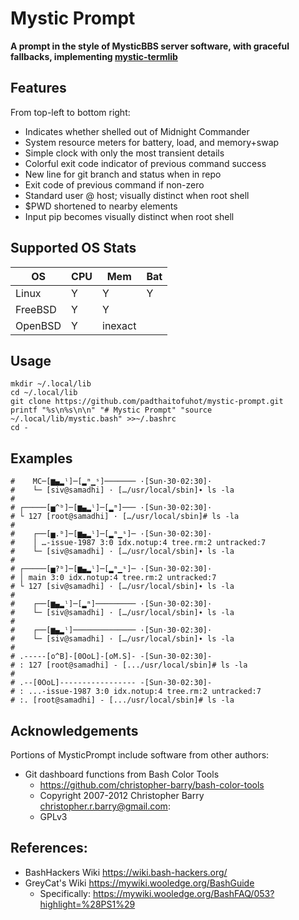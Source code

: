 # Mystic Prompt
**A prompt in the style of MysticBBS server software, with graceful fallbacks, implementing [mystic-termlib](https://github.com/padthaitofuhot/mystic-termlib)**

## Features
From top-left to bottom right:
* Indicates whether shelled out of Midnight Commander
* System resource meters for battery, load, and memory+swap
* Simple clock with only the most transient details
* Colorful exit code indicator of previous command success
* New line for git branch and status when in repo
* Exit code of previous command if non-zero
* Standard user @ host; visually distinct when root shell
* $PWD shortened to nearby elements
* Input pip becomes visually distinct when root shell

## Supported OS Stats
| OS       | CPU | Mem     | Bat | 
|----------|-----|---------|-----|
| Linux    | Y   | Y       | Y   |
| FreeBSD  | Y   | Y       |     |
| OpenBSD  | Y   | inexact |     |

## Usage
```shell
mkdir ~/.local/lib
cd ~/.local/lib
git clone https://github.com/padthaitofuhot/mystic-prompt.git
printf "%s\n%s\n\n" "# Mystic Prompt" "source ~/.local/lib/mystic.bash" >>~/.bashrc
cd -
```

## Examples
```shell
#    MC─[▆▄▂ˡ]─[▂ᵐ▁ˢ]─────── ·[Sun·30·02:30]·
#    └─ [siv@samadhi] · […/usr/local/sbin]∙ ls -la
#
# ┌─────[▅^ᵇ]─[▆▄▂ˡ]─[▂ᵐ]─── ·[Sun·30·02:30]·
# └ 127 [root@samadhi] · […/usr/local/sbin]# ls -la
#
#    ┌──[▅.ᵇ]─[▆▄▂ˡ]─[▂ᵐ▁ˢ]─ ·[Sun·30·02:30]·
#    │ …-issue-1987 3:0 idx.notup:4 tree.rm:2 untracked:7
#    └─ [siv@samadhi] · […/usr/local/sbin]∙ ls -la
#
# ┌─────[▅?ᵇ]─[▆▄▂ˡ]─[▂ᵐ▁ˢ]─ ·[Sun·30·02:30]·
# │ main 3:0 idx.notup:4 tree.rm:2 untracked:7
# └ 127 [siv@samadhi] · […/usr/local/sbin]∙ ls -la
#
#    ┌──[▆▄▂ˡ]─[▂ᵐ]───────── ·[Sun·30·02:30]·
#    └─ [siv@samadhi] · […/usr/local/sbin]∙ ls -la
#
#    ┌──[▆▄▂ˡ]────────────── ·[Sun·30·02:30]·
#    └─ [siv@samadhi] · […/usr/local/sbin]∙ ls -la
#
# .-----[o^B]-[0OoL]-[oM.S]- -[Sun-30-02:30]-
# : 127 [root@samadhi] - [.../usr/local/sbin]# ls -la
#
# .--[0OoL]----------------- -[Sun-30-02:30]-
# : ...-issue-1987 3:0 idx.notup:4 tree.rm:2 untracked:7
# :. [root@samadhi] - [.../usr/local/sbin]# ls -la
```

## Acknowledgements
Portions of MysticPrompt include software from other authors:
* Git dashboard functions from Bash Color Tools
  * https://github.com/christopher-barry/bash-color-tools
  * Copyright 2007-2012 Christopher Barry <christopher.r.barry@gmail.com>:
  * GPLv3

## References:
* BashHackers Wiki https://wiki.bash-hackers.org/
* GreyCat's Wiki https://mywiki.wooledge.org/BashGuide
  * Specifically: https://mywiki.wooledge.org/BashFAQ/053?highlight=%28PS1%29

